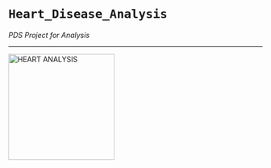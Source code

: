 # ``Heart_Disease_Analysis``
*PDS Project for Analysis*
<hr>
<img src="http://www.broadheath.coventry.sch.uk/wp-content/uploads/2016/05/real-heart-drawing-real-heart-drawing-simpleanatomical-heart-merling-meijer-tattoos-tattoo-design-ideas-ziyb18po.png" width="210px" height="210px" align="center" title="HEART ANALYSIS">
<vr>
<a href="https://www.kaggle.com/ronitf/heart-disease-uci">


